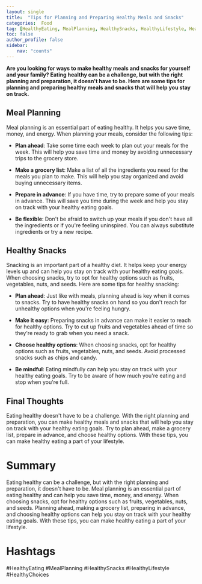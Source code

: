 ```yaml
---
layout: single
title:  "Tips for Planning and Preparing Healthy Meals and Snacks"
categories:  Food
tag: [HealthyEating, MealPlanning, HealthySnacks, HealthyLifestyle, HealthyChoices, ]
toc: false
author_profile: false
sidebar:
    nav: "counts"
---
```

    
**Are you looking for ways to make healthy meals and snacks for yourself and your family? Eating healthy can be a challenge, but with the right planning and preparation, it doesn't have to be. Here are some tips for planning and preparing healthy meals and snacks that will help you stay on track.**

## Meal Planning

Meal planning is an essential part of eating healthy. It helps you save time, money, and energy. When planning your meals, consider the following tips:

- **Plan ahead**: Take some time each week to plan out your meals for the week. This will help you save time and money by avoiding unnecessary trips to the grocery store.

- **Make a grocery list**: Make a list of all the ingredients you need for the meals you plan to make. This will help you stay organized and avoid buying unnecessary items.

- **Prepare in advance**: If you have time, try to prepare some of your meals in advance. This will save you time during the week and help you stay on track with your healthy eating goals.

- **Be flexible**: Don't be afraid to switch up your meals if you don't have all the ingredients or if you're feeling uninspired. You can always substitute ingredients or try a new recipe.

## Healthy Snacks

Snacking is an important part of a healthy diet. It helps keep your energy levels up and can help you stay on track with your healthy eating goals. When choosing snacks, try to opt for healthy options such as fruits, vegetables, nuts, and seeds. Here are some tips for healthy snacking:

- **Plan ahead**: Just like with meals, planning ahead is key when it comes to snacks. Try to have healthy snacks on hand so you don't reach for unhealthy options when you're feeling hungry.

- **Make it easy**: Preparing snacks in advance can make it easier to reach for healthy options. Try to cut up fruits and vegetables ahead of time so they're ready to grab when you need a snack.

- **Choose healthy options**: When choosing snacks, opt for healthy options such as fruits, vegetables, nuts, and seeds. Avoid processed snacks such as chips and candy.

- **Be mindful**: Eating mindfully can help you stay on track with your healthy eating goals. Try to be aware of how much you're eating and stop when you're full.

## Final Thoughts

Eating healthy doesn't have to be a challenge. With the right planning and preparation, you can make healthy meals and snacks that will help you stay on track with your healthy eating goals. Try to plan ahead, make a grocery list, prepare in advance, and choose healthy options. With these tips, you can make healthy eating a part of your lifestyle.

# Summary 
Eating healthy can be a challenge, but with the right planning and preparation, it doesn't have to be. Meal planning is an essential part of eating healthy and can help you save time, money, and energy. When choosing snacks, opt for healthy options such as fruits, vegetables, nuts, and seeds. Planning ahead, making a grocery list, preparing in advance, and choosing healthy options can help you stay on track with your healthy eating goals. With these tips, you can make healthy eating a part of your lifestyle. 

# Hashtags
#HealthyEating #MealPlanning #HealthySnacks #HealthyLifestyle #HealthyChoices